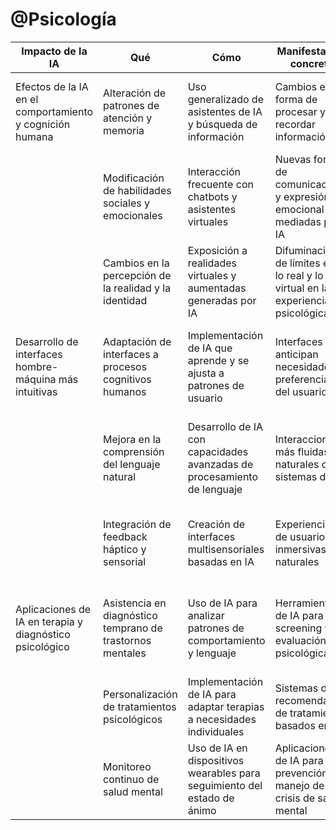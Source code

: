 # @Psicología

|Impacto de la IA | Qué | Cómo | Manifestación concreta | Acción concreta | Cómo | Qué | Contribución |
|------------------------|-----|------|------------------------|------------------|------|-----|----------------------------------|
| Efectos de la IA en el comportamiento y cognición humana | Alteración de patrones de atención y memoria | Uso generalizado de asistentes de IA y búsqueda de información | Cambios en la forma de procesar y recordar información | Realizar estudios sobre el impacto cognitivo del uso de IA | Analizar cambios en procesos cognitivos por interacción con IA | Proponer estrategias para optimizar la interacción cognitiva humano-IA | Mejora el diseño de interfaces IA-humano más intuitivas |
| | Modificación de habilidades sociales y emocionales | Interacción frecuente con chatbots y asistentes virtuales | Nuevas formas de comunicación y expresión emocional mediadas por IA | Desarrollar modelos de inteligencia emocional aplicables a IA | Estudiar la dinámica de las interacciones emocionales humano-IA | Crear pautas para el diseño de IA emocionalmente inteligente | |
| | Cambios en la percepción de la realidad y la identidad | Exposición a realidades virtuales y aumentadas generadas por IA | Difuminación de límites entre lo real y lo virtual en la experiencia psicológica | Investigar el impacto psicológico de las realidades mixtas | Analizar la formación de la identidad en entornos digitales con IA | Desarrollar marcos para entender y abordar la identidad digital | |
| Desarrollo de interfaces hombre-máquina más intuitivas | Adaptación de interfaces a procesos cognitivos humanos | Implementación de IA que aprende y se ajusta a patrones de usuario | Interfaces que anticipan necesidades y preferencias del usuario | Aplicar principios de psicología cognitiva al diseño de interfaces | Analizar patrones de interacción usuario-IA | Proponer modelos de diseño centrado en el usuario para sistemas de IA | Aporta modelos de cognición para sistemas de IA más naturales |
| | Mejora en la comprensión del lenguaje natural | Desarrollo de IA con capacidades avanzadas de procesamiento de lenguaje | Interacciones más fluidas y naturales con sistemas de IA | Estudiar los mecanismos psicológicos del procesamiento del lenguaje | Aplicar teorías psicolingüísticas al desarrollo de IA | Crear modelos de comprensión del lenguaje basados en procesos cognitivos humanos | |
| | Integración de feedback háptico y sensorial | Creación de interfaces multisensoriales basadas en IA | Experiencias de usuario más inmersivas y naturales | Investigar la integración sensorial en la cognición humana | Aplicar conocimientos sobre percepción multisensorial al diseño de IA | Desarrollar directrices para interfaces IA que engloben múltiples sentidos | |
| Aplicaciones de IA en terapia y diagnóstico psicológico | Asistencia en diagnóstico temprano de trastornos mentales | Uso de IA para analizar patrones de comportamiento y lenguaje | Herramientas de IA para screening y evaluación psicológica | Desarrollar y validar algoritmos de IA para detección de trastornos mentales | Analizar la eficacia de la IA en el diagnóstico psicológico | Crear protocolos de uso ético de IA en diagnóstico psicológico | Influye en el desarrollo de IA para apoyo en salud mental |
| | Personalización de tratamientos psicológicos | Implementación de IA para adaptar terapias a necesidades individuales | Sistemas de recomendación de tratamiento basados en IA | Diseñar modelos de IA para personalización de terapias | Estudiar la efectividad de tratamientos personalizados por IA | Proponer guías para la integración ética de IA en psicoterapia | |
| | Monitoreo continuo de salud mental | Uso de IA en dispositivos wearables para seguimiento del estado de ánimo | Aplicaciones de IA para prevención y manejo de crisis de salud mental | Investigar marcadores biológicos y conductuales de salud mental | Desarrollar algoritmos de IA para detección temprana de crisis | Crear estrategias de intervención basadas en IA para apoyo en tiempo real | |